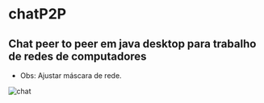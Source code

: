 # chatP2P
## Chat peer to peer em java desktop  para trabalho de redes de computadores
* Obs: Ajustar máscara de rede.

![chat](https://user-images.githubusercontent.com/12532889/29143205-b398bf72-7d2a-11e7-9be6-d0c061d52c50.png)

